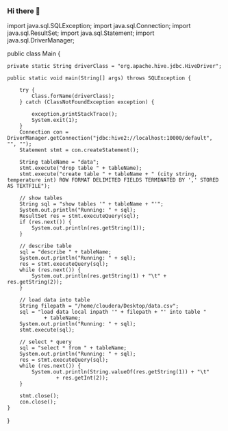 ### Hi there 👋
import java.sql.SQLException;
import java.sql.Connection;
import java.sql.ResultSet;
import java.sql.Statement;
import java.sql.DriverManager;

public class Main {

	private static String driverClass = "org.apache.hive.jdbc.HiveDriver";

	public static void main(String[] args) throws SQLException {

		try {
			Class.forName(driverClass);
		} catch (ClassNotFoundException exception) {

			exception.printStackTrace();
			System.exit(1);
		}
		Connection con = DriverManager.getConnection("jdbc:hive2://localhost:10000/default", "", "");
		Statement stmt = con.createStatement();

		String tableName = "data";
		stmt.execute("drop table " + tableName);
		stmt.execute("create table " + tableName + " (city string, temperature int) ROW FORMAT DELIMITED FIELDS TERMINATED BY ',' STORED AS TEXTFILE");

		// show tables
		String sql = "show tables '" + tableName + "'";
		System.out.println("Running: " + sql);
		ResultSet res = stmt.executeQuery(sql);
		if (res.next()) {
			System.out.println(res.getString(1));
		}

		// describe table
		sql = "describe " + tableName;
		System.out.println("Running: " + sql);
		res = stmt.executeQuery(sql);
		while (res.next()) {
			System.out.println(res.getString(1) + "\t" + res.getString(2));
		}

		// load data into table
		String filepath = "/home/cloudera/Desktop/data.csv";
		sql = "load data local inpath '" + filepath + "' into table "
				+ tableName;
		System.out.println("Running: " + sql);
		stmt.execute(sql);

		// select * query
		sql = "select * from " + tableName;
		System.out.println("Running: " + sql);
		res = stmt.executeQuery(sql);
		while (res.next()) {
			System.out.println(String.valueOf(res.getString(1)) + "\t"
					+ res.getInt(2));
		}

		stmt.close();
		con.close();
	}
}
<!--
**nnam0801/nnam0801** is a ✨ _special_ ✨ repository because its `README.md` (this file) appears on your GitHub profile.

Here are some ideas to get you started:

- 🔭 I’m currently working on ...
- 🌱 I’m currently learning ...
- 👯 I’m looking to collaborate on ...
- 🤔 I’m looking for help with ...
- 💬 Ask me about ...
- 📫 How to reach me: ...
- 😄 Pronouns: ...
- ⚡ Fun fact: ...
-->
